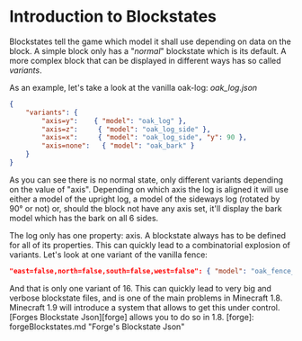Introduction to Blockstates
===========================

Blockstates tell the game which model it shall use depending on data on the block.
A simple block only has a "*normal*" blockstate which is its default.
A more complex block that can be displayed in different ways has so called *variants*.

As an example, let's take a look at the vanilla oak-log:
*oak_log.json*
```json
{
    "variants": {
        "axis=y":    { "model": "oak_log" },
        "axis=z":     { "model": "oak_log_side" },
        "axis=x":     { "model": "oak_log_side", "y": 90 },
        "axis=none":   { "model": "oak_bark" }
    }
}
```

As you can see there is no normal state, only different variants depending on the value of "axis". Depending on which axis the log is aligned it will use either a model of the upright log, a model of the sideways log (rotated by 90° or not) or, should the block not have any axis set, it'll display the bark model which has the bark on all 6 sides.

The log only has one property: axis. A blockstate always has to be defined for all of its properties. This can quickly lead to a combinatorial explosion of variants. Let's look at one variant of the vanilla fence:
```json
"east=false,north=false,south=false,west=false": { "model": "oak_fence_post" }
```
And that is only one variant of 16. This can quickly lead to very big and verbose blockstate files, and is one of the main problems in Minecraft 1.8. Minecraft 1.9 will introduce a system that allows to get this under control. [Forges Blockstate Json][forge] allows you to do so in 1.8.
[forge]: forgeBlockstates.md "Forge's Blockstate Json"
